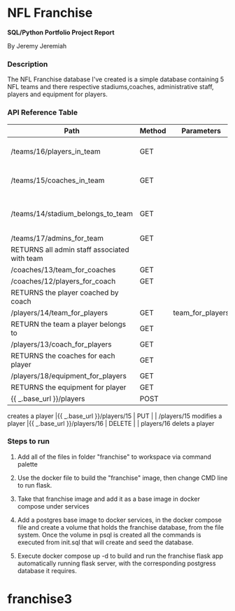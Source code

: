 # NFL Franchise
**SQL/Python Portfolio Project Report**

By Jeremy Jeremiah


### Description ###
The NFL Franchise database I've created is a simple database containing 5 NFL teams and there respective stadiums,coaches,
administrative staff, players and equipment for players.

### API Reference Table ###
| Path                              | Method | Parameters         | Name               | Description                                                       |
|-------------------------------    |--------|---------------------------------------------------------|--------------------|------------------------------------------------------------------|
| /teams/16/players_in_team         | GET    |                    | players_in_team    |                                         players who belong to a team                                                  |
| /teams/15/coaches_in_team         | GET    |                    | coaches_in_team    |                                           coaches associated with a team                                            |
| /teams/14/stadium_belongs_to_team | GET    |                    | stadium_belongs_to_team                                  |   RETURNS the stadium associated with team   |
| /teams/17/admins_for_team         | GET    |                    | admins_for_team   
RETURNS all admin staff associated with team                                            |
| /coaches/13/team_for_coaches      | GET    |                    | team_for_coaches                                         |
| /coaches/12/players_for_coach     | GET    |                    | players_for_coach                  
RETURNS the player coached by coach |        |                    |                                                          |
| /players/14/team_for_players      | GET    |                      team_for_players
RETURN the team a player belongs to | GET    |                    |                      |  
|/players/13/coach_for_players      | GET    |                    | coach_for_players
RETURNS the coaches for each player | GET    |
|/players/18/equipment_for_players  | GET    |                    | equipment_for_players
RETURNS the equipment for player    | GET    |
|{{ _.base_url }}/players           | POST   |                    | players 
creates a player
|{{ _.base_url }}/players/15        | PUT    |                    | /players/15
modifies a player
|{{ _.base_url }}/players/16        | DELETE |                    | players/16
delets a player   

### Steps to run ###
1. Add all of the files in folder "franchise" to workspace via command palette

2. Use the docker file to build the "franchise" image, then change CMD line to run flask.

3. Take that franchise image and add it as a base image in docker compose under services

4. Add a postgres base image to docker services, in the docker compose file and create a volume that holds the franchise database, from
   the file system.
   Once the volume in psql is created all the commands is executed from init.sql that will create and seed the database.

5. Execute docker compose up -d to build and run the franchise flask app automatically running flask server, with the corresponding
   postgress database it requires.

# franchise3
